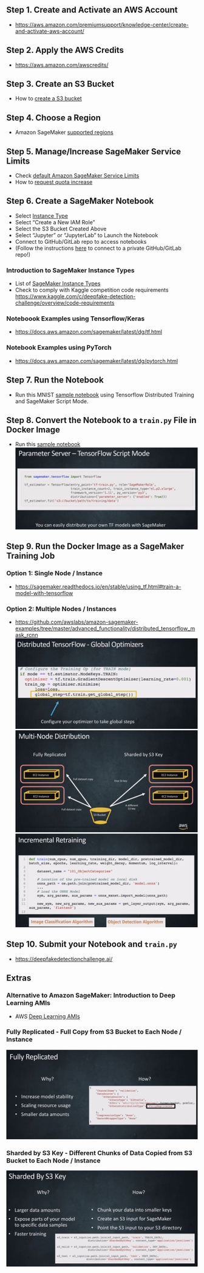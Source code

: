 ## Step 1. Create and Activate an AWS Account
* https://aws.amazon.com/premiumsupport/knowledge-center/create-and-activate-aws-account/ 

## Step 2. Apply the AWS Credits
* https://aws.amazon.com/awscredits/  

## Step 3. Create an S3 Bucket
* How to [create a S3 bucket](https://docs.aws.amazon.com/AmazonS3/latest/user-guide/create-bucket.html)

## Step 4. Choose a Region
* Amazon SageMaker [supported regions](https://docs.aws.amazon.com/general/latest/gr/rande.html#sagemaker_region)

## Step 5. Manage/Increase SageMaker Service Limits
* Check [default Amazon SageMaker Service Limits](https://docs.aws.amazon.com/general/latest/gr/sagemaker.html#limits_sagemaker)
* How to [request quota increase](https://docs.aws.amazon.com/servicequotas/latest/userguide/request-quota-increase.html)

## Step 6. Create a SageMaker Notebook
* Select [Instance Type](https://aws.amazon.com/sagemaker/pricing/instance-types/)
* Select “Create a New IAM Role”
* Select the S3 Bucket Created Above
* Select “Jupyter” or “JupyterLab” to Launch the Notebook
* Connect to GitHub/GitLab repo to access notebooks 
* (Follow the instructions [here](https://aws.amazon.com/blogs/machine-learning/amazon-sagemaker-notebooks-now-support-git-integration-for-increased-persistence-collaboration-and-reproducibility/) to connect to a private GitHub/GitLab repo!)

### Introduction to SageMaker Instance Types
* List of [SageMaker Instance Types](https://aws.amazon.com/sagemaker/pricing/instance-types/)
* Check to comply with Kaggle competition code requirements https://www.kaggle.com/c/deepfake-detection-challenge/overview/code-requirements

### Noteboook Examples using Tensorflow/Keras
* https://docs.aws.amazon.com/sagemaker/latest/dg/tf.html

### Notebook Examples using PyTorch
* https://docs.aws.amazon.com/sagemaker/latest/dg/pytorch.html

## Step 7. Run the Notebook
* Run this MNIST [sample notebook](examples/script/tensorflow_distributed_mnist.ipynb) using Tensorflow Distributed Training and SageMaker Script Mode.

## Step 8. Convert the Notebook to a `train.py` File in Docker Image
* Run this [sample notebook](examples/custom-sagemaker-container/notebook.ipynb)
![Parameter Server](parameter_server.png)

## Step 9. Run the Docker Image as a SageMaker Training Job

### Option 1:  Single Node / Instance
* https://sagemaker.readthedocs.io/en/stable/using_tf.html#train-a-model-with-tensorflow

### Option 2:  Multiple Nodes / Instances
* https://github.com/awslabs/amazon-sagemaker-examples/tree/master/advanced_functionality/distributed_tensorflow_mask_rcnn
![Distributed Tensorflow](distributed_tf.png)
![Multi Node Distribution](multi_node.png)
![Incremental Retraining](incremental_retraining.png)

## Step 10. Submit your Notebook and `train.py`
* https://deepfakedetectionchallenge.ai/

## Extras
### Alternative to Amazon SageMaker: Introduction to Deep Learning AMIs
* AWS [Deep Learning AMIs](https://docs.aws.amazon.com/dlami/latest/devguide/what-is-dlami.html)

### Fully Replicated - Full Copy from S3 Bucket to Each Node / Instance
![Fully Replicated Data](fully_replicated.png)

### Sharded by S3 Key - Different Chunks of Data Copied from S3 Bucket to Each Node / Instance
![Sharded by S3 key](sharded_s3.png)
